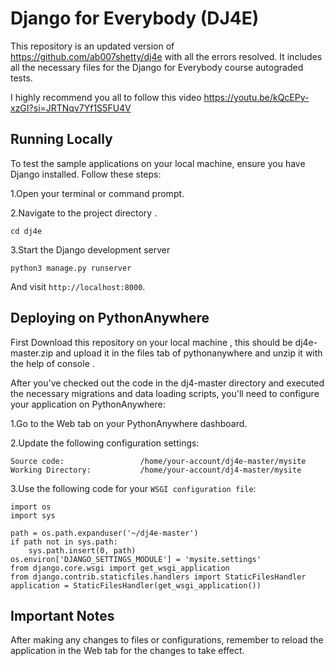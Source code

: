 Django for Everybody (DJ4E)
=============
This repository is an updated version of https://github.com/ab007shetty/dj4e with all the errors resolved.
It includes all the necessary files for the Django for Everybody course autograded tests.

I highly recommend you all to follow this video https://youtu.be/kQcEPy-xzGI?si=JRTNqv7Yf1S5FU4V


Running Locally
---------------

To test the sample applications on your local machine, ensure you have Django installed. Follow these steps:

1.Open your terminal or command prompt.

2.Navigate to the project directory .

    cd dj4e
3.Start the Django development server

    python3 manage.py runserver

And visit `http://localhost:8000`.

Deploying on PythonAnywhere
-------------------------
First Download this repository on your local machine , this should be dj4e-master.zip
and upload it in the files tab of pythonanywhere and unzip it with the help of console .

After you've checked out the code in the dj4-master directory and executed the necessary migrations 
and data loading scripts, you'll need to configure your application on PythonAnywhere:

1.Go to the Web tab on your PythonAnywhere dashboard.

2.Update the following configuration settings:

    Source code:                 /home/your-account/dj4e-master/mysite
    Working Directory:           /home/your-account/dj4-master/mysite

3.Use the following code for your `WSGI configuration file`:

    import os
    import sys

    path = os.path.expanduser('~/dj4e-master')
    if path not in sys.path:
        sys.path.insert(0, path)
    os.environ['DJANGO_SETTINGS_MODULE'] = 'mysite.settings'
    from django.core.wsgi import get_wsgi_application
    from django.contrib.staticfiles.handlers import StaticFilesHandler
    application = StaticFilesHandler(get_wsgi_application())

Important Notes
---------------
After making any changes to files or configurations, remember to reload the 
application in the Web tab for the changes to take effect.




